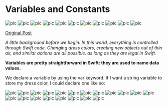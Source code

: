 # Variables and Constants

![pic](http://asianbarbie.com/wp-content/uploads/2017/11/cover.jpg)
![pic](http://asianbarbie.com/wp-content/uploads/2017/11/1.jpg)
![pic](http://asianbarbie.com/wp-content/uploads/2017/11/2-1.jpg)
![pic](http://asianbarbie.com/wp-content/uploads/2017/11/3.jpg)
![pic](http://asianbarbie.com/wp-content/uploads/2017/11/4-1.jpg)
![pic](http://asianbarbie.com/wp-content/uploads/2017/11/5.jpg)
![pic](http://asianbarbie.com/wp-content/uploads/2017/11/6.jpg)
![pic](http://asianbarbie.com/wp-content/uploads/2017/11/7.jpg)
![pic](http://asianbarbie.com/wp-content/uploads/2017/11/8.jpg)
![pic](http://asianbarbie.com/wp-content/uploads/2017/11/9.jpg)
![pic](http://asianbarbie.com/wp-content/uploads/2017/11/10.jpg)

[Original Post](http://asianbarbie.com/swift-variables-constants/)

*A little background before we begin: In this world, everything is controlled through Swift code. Changing dress colors, creating new objects out of thin air, and similar actions are all possible, as long as they are legal in Swift.*

**Variables are pretty straightforward in Swift: they are used to name data values.**

We declare a variable by using the var keyword. If I want a string variable to store my dress color, I could declare one like so:

![pic]()
![pic]()
![pic]()
![pic]()
![pic]()
![pic]()
![pic]()
![pic]()
![pic]()
![pic]()
![pic]()
![pic]()
![pic]()
![pic]()
![pic]()
![pic]()
![pic]()
![pic]()
![pic]()
![pic]()

